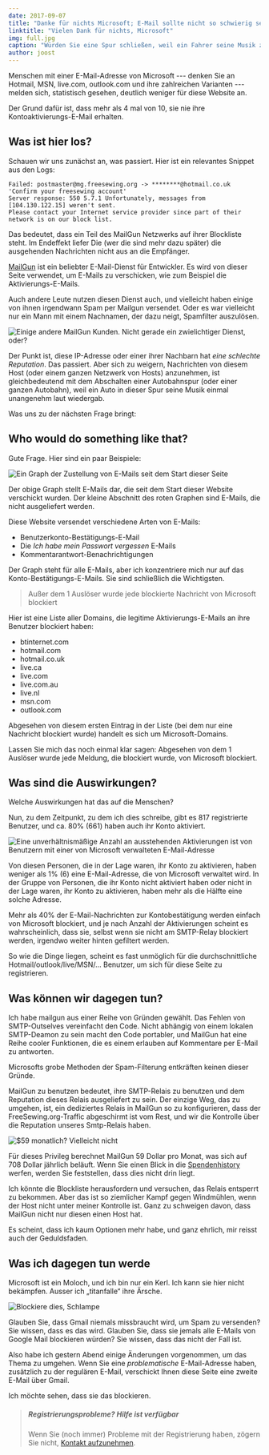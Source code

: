 ```yaml
---
date: 2017-09-07
title: "Danke für nichts Microsoft; E-Mail sollte nicht so schwierig sein"
linktitle: "Vielen Dank für nichts, Microsoft"
img: full.jpg
caption: "Würden Sie eine Spur schließen, weil ein Fahrer seine Musik zu laut spielte?"
author: joost
---
```


Menschen mit einer E-Mail-Adresse von Microsoft --- denken Sie an Hotmail, MSN, live.com, outlook.com und ihre zahlreichen Varianten --- melden sich, statistisch gesehen, deutlich weniger für diese Website an.

Der Grund dafür ist, dass mehr als 4 mal von 10, sie nie ihre Kontoaktivierungs-E-Mail erhalten.

## Was ist hier los?

Schauen wir uns zunächst an, was passiert. Hier ist ein relevantes Snippet aus den Logs:

````
Failed: postmaster@mg.freesewing.org -> ********@hotmail.co.uk 'Confirm your freesewing account' 
Server response: 550 5.7.1 Unfortunately, messages from [104.130.122.15] weren't sent. 
Please contact your Internet service provider since part of their network is on our block list. 
````

Das bedeutet, dass ein Teil des MailGun Netzwerks auf ihrer Blockliste steht. Im Endeffekt liefer Die (wer die sind mehr dazu später) die ausgehenden Nachrichten nicht aus an die Empfänger.

[MailGun](https://www.mailgun.com/) ist ein beliebter E-Mail-Dienst für Entwickler. Es wird von dieser Seite verwendet, um E-Mails zu verschicken, wie zum Beispiel die Aktivierungs-E-Mails.

Auch andere Leute nutzen diesen Dienst auch, und vielleicht haben einige von ihnen irgendwann Spam per Mailgun versendet. Oder es war vielleicht nur ein Mann mit einem Nachnamen, der dazu neigt, Spamfilter auszulösen.

![Einige andere MailGun Kunden. Nicht gerade ein zwielichtiger Dienst, oder?](mailgun.png)

Der Punkt ist, diese IP-Adresse oder einer ihrer Nachbarn hat *eine schlechte Reputation*. Das passiert. Aber sich zu weigern, Nachrichten von diesem Host (oder einem ganzen Netzwerk von Hosts) anzunehmen, ist gleichbedeutend mit dem Abschalten einer Autobahnspur (oder einer ganzen Autobahn), weil ein Auto in dieser Spur seine Musik einmal unangenehm laut wiedergab.

Was uns zu der nächsten Frage bringt:

## Who would do something like that?

Gute Frage. Hier sind ein paar Beispiele:

![Ein Graph der Zustellung von E-Mails seit dem Start dieser Seite](emailgraph.png)

Der obige Graph stellt E-Mails dar, die seit dem Start dieser Website verschickt wurden. Der kleine Abschnitt des roten Graphen sind E-Mails, die nicht ausgeliefert werden.

Diese Website versendet verschiedene Arten von E-Mails:

 - Benutzerkonto-Bestätigungs-E-Mail
 - Die *Ich habe mein Passwort vergessen* E-Mails
 - Kommentarantwort-Benachrichtigungen

Der Graph steht für alle E-Mails, aber ich konzentriere mich nur auf das Konto-Bestätigungs-E-Mails. Sie sind schließlich die Wichtigsten.

> Außer dem 1 Auslöser wurde jede blockierte Nachricht von Microsoft blockiert

Hier ist eine Liste aller Domains, die legitime Aktivierungs-E-Mails an ihre Benutzer blockiert haben:

 - btinternet.com
 - hotmail.com
 - hotmail.co.uk
 - live.ca
 - live.com
 - live.com.au
 - live.nl
 - msn.com
 - outlook.com

Abgesehen von diesem ersten Eintrag in der Liste (bei dem nur eine Nachricht blockiert wurde) handelt es sich um Microsoft-Domains.

Lassen Sie mich das noch einmal klar sagen: Abgesehen von dem 1 Auslöser wurde jede Meldung, die blockiert wurde, von Microsoft blockiert.

## Was sind die Auswirkungen?

Welche Auswirkungen hat das auf die Menschen?

Nun, zu dem Zeitpunkt, zu dem ich dies schreibe, gibt es 817 registrierte Benutzer, und ca. 80% (661) haben auch ihr Konto aktiviert.

![Eine unverhältnismäßige Anzahl an ausstehenden Aktivierungen ist von Benutzern mit einer von Microsoft verwalteten E-Mail-Adresse](activations.svg)

Von diesen Personen, die in der Lage waren, ihr Konto zu aktivieren, haben weniger als 1% (6) eine E-Mail-Adresse, die von Microsoft verwaltet wird. In der Gruppe von Personen, die ihr Konto nicht aktiviert haben oder nicht in der Lage waren, ihr Konto zu aktivieren, haben mehr als die Hälfte eine solche Adresse.

Mehr als 40% der E-Mail-Nachrichten zur Kontobestätigung werden einfach von Microsoft blockiert, und je nach Anzahl der Aktivierungen scheint es wahrscheinlich, dass sie, selbst wenn sie nicht am SMTP-Relay blockiert werden, irgendwo weiter hinten gefiltert werden.

So wie die Dinge liegen, scheint es fast unmöglich für die durchschnittliche Hotmail/outlook/live/MSN/... Benutzer, um sich für diese Seite zu registrieren.

## Was können wir dagegen tun?

Ich habe mailgun aus einer Reihe von Gründen gewählt. Das Fehlen von SMTP-Outselves vereinfacht den Code. Nicht abhängig von einem lokalen SMTP-Deamon zu sein macht den Code portabler, und MailGun hat eine Reihe cooler Funktionen, die es einem erlauben auf Kommentare per E-Mail zu antworten.

Microsofts grobe Methoden der Spam-Filterung entkräften keinen dieser Gründe.

MailGun zu benutzen bedeutet, ihre SMTP-Relais zu benutzen und dem Reputation dieses Relais ausgeliefert zu sein. Der einzige Weg, das zu umgehen, ist, ein dediziertes Relais in MailGun so zu konfigurieren, dass der FreeSewing.org-Traffic abgeschirmt ist vom Rest, und wir die Kontrolle über die Reputation unseres Smtp-Relais haben.

![$59 monatlich? Vielleicht nicht](pricing.png)

Für dieses Privileg berechnet MailGun 59 Dollar pro Monat, was sich auf 708 Dollar jährlich beläuft. Wenn Sie einen Blick in die [Spendenhistory](/about/pledge#donations-history) werfen, werden Sie feststellen, dass dies nicht drin liegt.

Ich könnte die Blockliste herausfordern und versuchen, das Relais entsperrt zu bekommen. Aber das ist so ziemlicher Kampf gegen Windmühlen, wenn der Host nicht unter meiner Kontrolle ist. Ganz zu schweigen davon, dass MailGun nicht nur diesen einen Host hat.

Es scheint, dass ich kaum Optionen mehr habe, und ganz ehrlich, mir reisst auch der Geduldsfaden.

## Was ich dagegen tun werde

Microsoft ist ein Moloch, und ich bin nur ein Kerl. Ich kann sie hier nicht bekämpfen. Ausser ich „titanfalle“ ihre Ärsche.

![Blockiere dies, Schlampe](titanfall.gif)

Glauben Sie, dass Gmail niemals missbraucht wird, um Spam zu versenden? Sie wissen, dass es das wird. Glauben Sie, dass sie jemals alle E-Mails von Google Mail blockieren würden? Sie wissen, dass das nicht der Fall ist.

Also habe ich gestern Abend einige Änderungen vorgenommen, um das Thema zu umgehen. Wenn Sie eine *problematische* E-Mail-Adresse haben, zusätzlich zu der regulären E-Mail, verschickt Ihnen diese Seite eine zweite E-Mail über Gmail.

Ich möchte sehen, dass sie das blockieren.

> ##### Registrierungsprobleme? Hilfe ist verfügbar
> 
> Wenn Sie (noch immer) Probleme mit der Registrierung haben, zögern Sie nicht, [Kontakt aufzunehmen](/contact).
